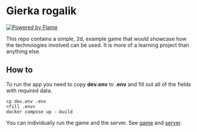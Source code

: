 # Gierka rogalik

[![Powered by Flame](https://img.shields.io/badge/Powered%20by-%F0%9F%94%A5-orange.svg)](https://flame-engine.org)

This repo contains a simple, 2d, example game that would showcase how the technologies involved can be used. It is more of a learning project than anything else.

## How to

To run the app you need to copy **dev.env** to **.env** and fill out all of the fields with required data.

```
cp dev.env .env
<fill .env>
docker compose up --build
```

You can individually run the game and the server. See [game](game/README.md) and [server](server/README.md).
